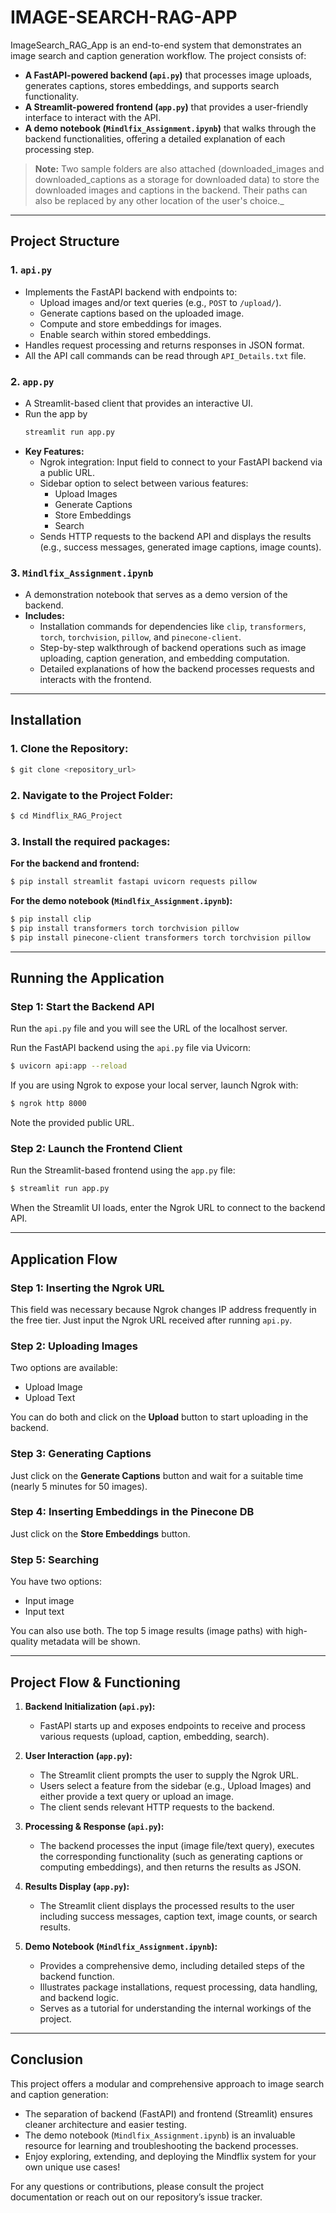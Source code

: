 # IMAGE-SEARCH-RAG-APP


ImageSearch_RAG_App is an end-to-end system that demonstrates an image search and caption generation workflow. The project consists of:

- **A FastAPI-powered backend (`api.py`)** that processes image uploads, generates captions, stores embeddings, and supports search functionality.
- **A Streamlit-powered frontend (`app.py`)** that provides a user-friendly interface to interact with the API.
- **A demo notebook (`Mindlfix_Assignment.ipynb`)** that walks through the backend functionalities, offering a detailed explanation of each processing step.

> **Note:** Two sample folders are also attached (downloaded_images and downloaded_captions as a storage for downloaded data) to store the downloaded images and captions in the backend. Their paths can also be replaced by any other location of the user's choice._

---

## Project Structure

### 1. `api.py`
- Implements the FastAPI backend with endpoints to:
  - Upload images and/or text queries (e.g., `POST` to `/upload/`).
  - Generate captions based on the uploaded image.
  - Compute and store embeddings for images.
  - Enable search within stored embeddings.
- Handles request processing and returns responses in JSON format.
- All the API call commands can be read through `API_Details.txt` file.

### 2. `app.py`
- A Streamlit-based client that provides an interactive UI.
- Run the app by
  ```bash
  streamlit run app.py
  ```
- **Key Features:**
  - Ngrok integration: Input field to connect to your FastAPI backend via a public URL.
  - Sidebar option to select between various features:
    - Upload Images
    - Generate Captions
    - Store Embeddings
    - Search
  - Sends HTTP requests to the backend API and displays the results (e.g., success messages, generated image captions, image counts).

### 3. `Mindlfix_Assignment.ipynb`
- A demonstration notebook that serves as a demo version of the backend.
- **Includes:**
  - Installation commands for dependencies like `clip`, `transformers`, `torch`, `torchvision`, `pillow`, and `pinecone-client`.
  - Step-by-step walkthrough of backend operations such as image uploading, caption generation, and embedding computation.
  - Detailed explanations of how the backend processes requests and interacts with the frontend.

---

## Installation

### 1. Clone the Repository:
```bash
$ git clone <repository_url>
```

### 2. Navigate to the Project Folder:
```bash
$ cd Mindflix_RAG_Project
```

### 3. Install the required packages:

**For the backend and frontend:**
```bash
$ pip install streamlit fastapi uvicorn requests pillow
```

**For the demo notebook (`Mindlfix_Assignment.ipynb`):**
```bash
$ pip install clip
$ pip install transformers torch torchvision pillow
$ pip install pinecone-client transformers torch torchvision pillow
```

---

## Running the Application

### Step 1: Start the Backend API
Run the `api.py` file and you will see the URL of the localhost server.

Run the FastAPI backend using the `api.py` file via Uvicorn:
```bash
$ uvicorn api:app --reload
```

If you are using Ngrok to expose your local server, launch Ngrok with:
```bash
$ ngrok http 8000
```

Note the provided public URL.

### Step 2: Launch the Frontend Client
Run the Streamlit-based frontend using the `app.py` file:
```bash
$ streamlit run app.py
```

When the Streamlit UI loads, enter the Ngrok URL to connect to the backend API.

---

## Application Flow

### Step 1: Inserting the Ngrok URL
This field was necessary because Ngrok changes IP address frequently in the free tier. Just input the Ngrok URL received after running `api.py`.

### Step 2: Uploading Images
Two options are available:
- Upload Image
- Upload Text

You can do both and click on the **Upload** button to start uploading in the backend.

### Step 3: Generating Captions
Just click on the **Generate Captions** button and wait for a suitable time (nearly 5 minutes for 50 images).

### Step 4: Inserting Embeddings in the Pinecone DB
Just click on the **Store Embeddings** button.

### Step 5: Searching
You have two options:
- Input image
- Input text

You can also use both. The top 5 image results (image paths) with high-quality metadata will be shown.

---

## Project Flow & Functioning

1. **Backend Initialization (`api.py`):**
   - FastAPI starts up and exposes endpoints to receive and process various requests (upload, caption, embedding, search).

2. **User Interaction (`app.py`):**
   - The Streamlit client prompts the user to supply the Ngrok URL.
   - Users select a feature from the sidebar (e.g., Upload Images) and either provide a text query or upload an image.
   - The client sends relevant HTTP requests to the backend.

3. **Processing & Response (`api.py`):**
   - The backend processes the input (image file/text query), executes the corresponding functionality (such as generating captions or computing embeddings), and then returns the results as JSON.

4. **Results Display (`app.py`):**
   - The Streamlit client displays the processed results to the user including success messages, caption text, image counts, or search results.

5. **Demo Notebook (`Mindlfix_Assignment.ipynb`):**
   - Provides a comprehensive demo, including detailed steps of the backend function.
   - Illustrates package installations, request processing, data handling, and backend logic.
   - Serves as a tutorial for understanding the internal workings of the project.

---

## Conclusion

This project offers a modular and comprehensive approach to image search and caption generation:
- The separation of backend (FastAPI) and frontend (Streamlit) ensures cleaner architecture and easier testing.
- The demo notebook (`Mindlfix_Assignment.ipynb`) is an invaluable resource for learning and troubleshooting the backend processes.
- Enjoy exploring, extending, and deploying the Mindflix system for your own unique use cases!

For any questions or contributions, please consult the project documentation or reach out on our repository’s issue tracker.
